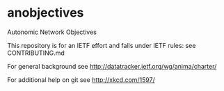 # anobjectives
Autonomic Network Objectives

This repository is for an IETF effort and falls under IETF rules: see CONTRIBUTING.md

For general background see http://datatracker.ietf.org/wg/anima/charter/

For additional help on git see http://xkcd.com/1597/
